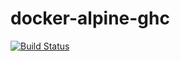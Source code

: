 # docker-alpine-ghc


[![Build Status](https://travis-ci.org/ocramz/docker-alpine-ghc.png)](https://travis-ci.org/ocramz/docker-alpine-ghc)
